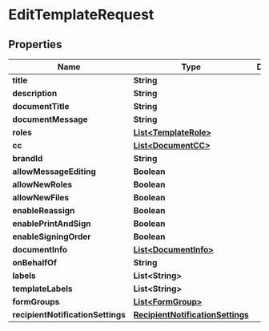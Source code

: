 

# EditTemplateRequest


## Properties

| Name | Type | Description | Notes |
|------------ | ------------- | ------------- | -------------|
|**title** | **String** |  |  [optional] |
|**description** | **String** |  |  [optional] |
|**documentTitle** | **String** |  |  [optional] |
|**documentMessage** | **String** |  |  [optional] |
|**roles** | [**List&lt;TemplateRole&gt;**](TemplateRole.md) |  |  [optional] |
|**cc** | [**List&lt;DocumentCC&gt;**](DocumentCC.md) |  |  [optional] |
|**brandId** | **String** |  |  [optional] |
|**allowMessageEditing** | **Boolean** |  |  [optional] |
|**allowNewRoles** | **Boolean** |  |  [optional] |
|**allowNewFiles** | **Boolean** |  |  [optional] |
|**enableReassign** | **Boolean** |  |  [optional] |
|**enablePrintAndSign** | **Boolean** |  |  [optional] |
|**enableSigningOrder** | **Boolean** |  |  [optional] |
|**documentInfo** | [**List&lt;DocumentInfo&gt;**](DocumentInfo.md) |  |  [optional] |
|**onBehalfOf** | **String** |  |  [optional] |
|**labels** | **List&lt;String&gt;** |  |  [optional] |
|**templateLabels** | **List&lt;String&gt;** |  |  [optional] |
|**formGroups** | [**List&lt;FormGroup&gt;**](FormGroup.md) |  |  [optional] |
|**recipientNotificationSettings** | [**RecipientNotificationSettings**](RecipientNotificationSettings.md) |  |  [optional] |



